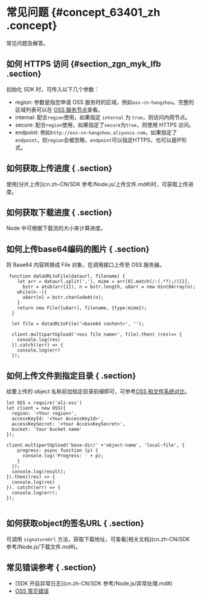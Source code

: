 # 常见问题 {#concept_63401_zh .concept}

常见问题及解答。

## 如何 HTTPS 访问 {#section_zgn_myk_lfb .section}

初始化 SDK 时，可传入以下几个参数：

-   region: 参数是指您申请 OSS 服务时的区域，例如`oss-cn-hangzhou`。完整的区域列表可以在 [OSS 服务节点](https://help.aliyun.com/document_detail/31837.html)查看。
-   internal: 配合`region`使用，如果指定 `internal` 为 `true`，则访问内网节点。
-   secure: 配合`region`使用，如果指定了`secure`为`true`，则使用 HTTPS 访问。
-   endpoint: 例如`http://oss-cn-hangzhou.aliyuncs.com`，如果指定了`endpoint`，则`region`会被忽略，`endpoint`可以指定HTTPS，也可以是IP形式。

## 如何获取上传进度 { .section}

使用[分片上传](cn.zh-CN/SDK 参考/Node.js/上传文件.md#)时，可获取上传进度。

## 如何获取下载进度 { .section}

Node 中可根据下载流的大小来计算进度。

## 如何上传base64编码的图片 { .section}

将 Base64 内容转换成 File 对象，在调用接口上传至 OSS 服务器。

```
 function dataURLtoFile(dataurl, filename) {
    let arr = dataurl.split(','), mime = arr[0].match(/:(.*?);/)[1],
      bstr = atob(arr[1]), n = bstr.length, u8arr = new Uint8Array(n);
    while(n--){
      u8arr[n] = bstr.charCodeAt(n);
    }
    return new File([u8arr], filename, {type:mime});
  }

  let file = dataURLtoFile('<base64 content>', '');

  client.multipartUpload('<oss file name>', file).then( (res)=> {
    console.log(res)
  }).catch((err) => {
    console.log(err)
  });

```

## 如何上传文件到指定目录 { .section}

给要上传的 object 名称前加指定目录前缀即可，可参考[OSS 和文件系统对比](../../../../cn.zh-CN/开发指南/基本概念介绍.md#)。

```
let OSS = require('ali-oss')
let client = new OSS({
  region: '<Your region>',
  accessKeyId: '<Your AccessKeyId>',
  accessKeySecret: '<Your AccessKeySecret>',
  bucket: 'Your bucket name'
});

client.multipartUpload('base-dir/' +'object-name', 'local-file', {
    progress: async function (p) {
      console.log('Progress: ' + p);
    }
  });
  console.log(result);
}).then((res) => {
  console.log(res)
}). catch((err) => {
  console.log(err);
});


```

## 如何获取object的签名URL { .section}

可调用 `signatureUrl` 方法，获取下载地址，可查看[相关文档](cn.zh-CN/SDK 参考/Node.js/下载文件.md#)。

## 常见错误参考 { .section}

-    [SDK 开启异常日志](cn.zh-CN/SDK 参考/Node.js/异常处理.md#) 
-    [OSS 常见错误](../../../../cn.zh-CN/常见错误排除/OSS错误响应.md#) 

